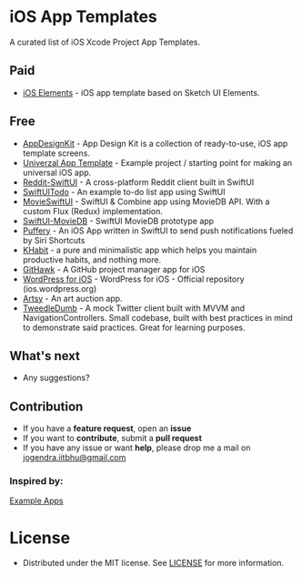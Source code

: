 # iOS App Templates
A curated list of iOS Xcode Project App Templates. 

## Paid
* [iOS Elements](https://ioselements.com/) - iOS app template based on Sketch UI Elements.

## Free 
* [AppDesignKit](https://github.com/relatedcode/AppDesignKit) - App Design Kit is a collection of ready-to-use, iOS app template screens.
* [Univerzal App Template](https://github.com/kwylez/Universal-iOS-App-Template) - Example project / starting point for making an universal iOS app.
* [Reddit-SwiftUI](https://github.com/carson-katri/reddit-swiftui) - A cross-platform Reddit client built in SwiftUI 
* [SwiftUITodo](https://github.com/devxoul/SwiftUITodo) - An example to-do list app using SwiftUI
* [MovieSwiftUI](https://github.com/Dimillian/MovieSwiftUI) - SwiftUI & Combine app using MovieDB API. With a custom Flux (Redux) implementation.
* [SwiftUI-MovieDB](https://github.com/alfianlosari/SwiftUI-MovieDB) - SwiftUI MovieDB prototype app
* [Puffery](https://github.com/vknabel/puffery) - An iOS App written in SwiftUI to send push notifications fueled by Siri Shortcuts
* [KHabit](https://github.com/elkiwy/khabit) - a pure and minimalistic app which helps you maintain productive habits, and nothing more.
* [GitHawk](https://github.com/rnystrom/GitHawk) - A GitHub project manager app for iOS
* [WordPress for iOS](https://github.com/wordpress-mobile/WordPress-iOS) - WordPress for iOS - Official repository (ios.wordpress.org)
* [Artsy](https://github.com/artsy/eidolon) - An art auction app.
* [TweedleDumb](https://github.com/IanKeen/TweetleDumb) - A mock Twitter client built with MVVM and NavigationControllers. Small codebase, built with best practices in mind to demonstrate said practices. Great for learning purposes.


## What's next

- Any suggestions?

## Contribution
- If you have a **feature request**, open an **issue**
- If you want to **contribute**, submit a **pull request**
- If you have any issue or want **help**, please drop me a mail on jogendra.iitbhu@gmail.com

### Inspired by:
[Example Apps](https://github.com/jogendra/example-ios-apps)

# License
 * Distributed under the MIT license. See [LICENSE](https://github.com/imjog/example-ios-apps/blob/master/LICENSE) for more information.
